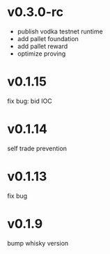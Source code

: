 # v0.3.0-rc

- publish vodka testnet runtime
- add pallet foundation
- add pallet reward
- optimize proving

# v0.1.15

fix bug: bid IOC

# v0.1.14

self trade prevention

# v0.1.13

fix bug

# v0.1.9

bump whisky version
